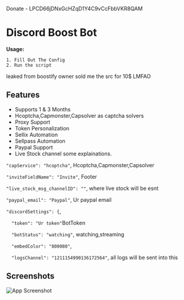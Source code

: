 




Donate - LPCD66jDNxGcHZqD1Y4C9vCcFbbVKR8QAM



# Discord Boost Bot 


**Usage:**

    1. Fill Out The Config
    2. Run the script 

leaked from boostify owner sold me the src for 10$ LMFAO


## Features

- Supports 1 & 3 Months
- Hcoptcha,Capmonster,Capsolver as captcha solvers
- Proxy Support
- Token Personalization
- Sellix Automation
- Sellpass Automation
- Paypal Support
- Live Stock channel
some explainations.

`"capService": "hcoptcha"`, Hcoptcha,Capmonster,Capsolver

`"inviteFieldName": "Invite"`, Footer 

`"live_stock_msg_channelID": ""`, where live stock will be esnt

`"paypal_email": "Paypal"`, Ur paypal email

`"discordSettings": {`,

`  "token": "Ur token"`BotToken

`  "botStatus": "watching"`, watching,streaming

`  "embedColor": "800080"`,

`  "logsChannel": "1211154990136172564"`, all logs will be sent into this 


## Screenshots

![App Screenshot](https://media.discordapp.net/attachments/1218312484637904998/1218317776750383214/image.png?ex=660739d9&is=65f4c4d9&hm=9961b1b9b4116a8c3753a4ca70d290f6693e4e585b14e432bbb038ca747455f6&=&format=webp&quality=lossless)

